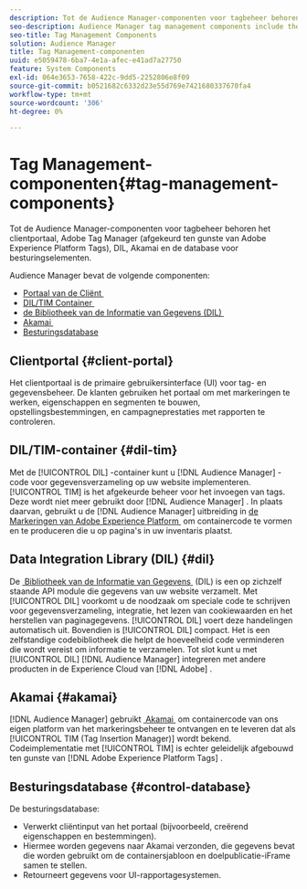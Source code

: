 ```yaml
---
description: Tot de Audience Manager-componenten voor tagbeheer behoren het clientportaal, Adobe Tag Manager (afgekeurd ten gunste van Adobe Experience Platform Launch), DIL, Akamai en de controledatabase.
seo-description: Audience Manager tag management components include the client portal, Adobe Tag Manager (deprecated in favor of Adobe Experience Platform Launch), DIL, Akamai, and the control database.
seo-title: Tag Management Components
solution: Audience Manager
title: Tag Management-componenten
uuid: e5059478-6ba7-4e1a-afec-e41ad7a27750
feature: System Components
exl-id: 064e3653-7658-422c-9dd5-2252806e8f09
source-git-commit: b0521682c6332d23e55d769e7421680337670fa4
workflow-type: tm+mt
source-wordcount: '306'
ht-degree: 0%

---
```


# Tag Management-componenten{#tag-management-components}

Tot de Audience Manager-componenten voor tagbeheer behoren het clientportaal, Adobe Tag Manager (afgekeurd ten gunste van Adobe Experience Platform Tags), DIL, Akamai en de database voor besturingselementen.

<!-- 

c_comptag.xml

 -->

Audience Manager bevat de volgende componenten:

* [&#x200B; Portaal van de Cliënt &#x200B;](../../reference/system-components/components-tag-management.md#client-portal)
* [&#x200B; DIL/TIM Container &#x200B;](../../reference/system-components/components-tag-management.md#dil-tim)
* [&#x200B; de Bibliotheek van de Informatie van Gegevens (DIL) &#x200B;](../../reference/system-components/components-tag-management.md#dil)
* [&#x200B; Akamai &#x200B;](../../reference/system-components/components-tag-management.md#akamai)
* [Besturingsdatabase](../../reference/system-components/components-tag-management.md#control-database)

## Clientportal {#client-portal}

Het clientportaal is de primaire gebruikersinterface (UI) voor tag- en gegevensbeheer. De klanten gebruiken het portaal om met markeringen te werken, eigenschappen en segmenten te bouwen, opstellingsbestemmingen, en campagneprestaties met rapporten te controleren.

## DIL/TIM-container {#dil-tim}

Met de [!UICONTROL DIL] -container kunt u [!DNL Audience Manager] -code voor gegevensverzameling op uw website implementeren. [!UICONTROL TIM] is het afgekeurde beheer voor het invoegen van tags. Deze wordt niet meer gebruikt door [!DNL Audience Manager] . In plaats daarvan, gebruikt u de [!DNL Audience Manager] uitbreiding in [&#x200B; de Markeringen van Adobe Experience Platform &#x200B;](https://experienceleague.adobe.com/docs/experience-platform/tags/extensions/adobe/audience-manager/overview.html?lang=nl-NL) om containercode te vormen en te produceren die u op pagina&#39;s in uw inventaris plaatst.

## Data Integration Library (DIL) {#dil}

De [&#x200B; Bibliotheek van de Informatie van Gegevens &#x200B;](../../dil/dil-overview.md) (DIL) is een op zichzelf staande API module die gegevens van uw website verzamelt. Met [!UICONTROL DIL] voorkomt u de noodzaak om speciale code te schrijven voor gegevensverzameling, integratie, het lezen van cookiewaarden en het herstellen van paginagegevens. [!UICONTROL DIL] voert deze handelingen automatisch uit. Bovendien is [!UICONTROL DIL] compact. Het is een zelfstandige codebibliotheek die helpt de hoeveelheid code verminderen die wordt vereist om informatie te verzamelen. Tot slot kunt u met [!UICONTROL DIL] [!DNL Audience Manager] integreren met andere producten in de Experience Cloud van [!DNL Adobe] .

## Akamai {#akamai}

[!DNL Audience Manager] gebruikt [&#x200B; Akamai &#x200B;](https://www.akamai.com/us/en/about/) om containercode van ons eigen platform van het markeringsbeheer te ontvangen en te leveren dat als [!UICONTROL TIM (Tag Insertion Manager)] wordt bekend. Codeimplementatie met [!UICONTROL TIM] is echter geleidelijk afgebouwd ten gunste van [!DNL Adobe Experience Platform Tags] .

## Besturingsdatabase {#control-database}

De besturingsdatabase:

* Verwerkt cliëntinput van het portaal (bijvoorbeeld, creërend eigenschappen en bestemmingen).
* Hiermee worden gegevens naar Akamai verzonden, die gegevens bevat die worden gebruikt om de containersjabloon en doelpublicatie-iFrame samen te stellen.
* Retourneert gegevens voor UI-rapportagesystemen.
